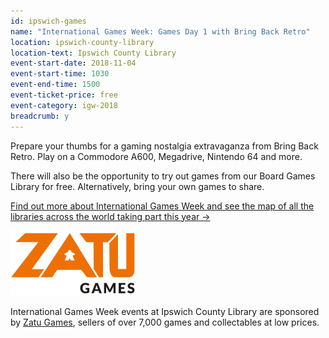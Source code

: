 ```yaml
---
id: ipswich-games
name: "International Games Week: Games Day 1 with Bring Back Retro"
location: ipswich-county-library
location-text: Ipswich County Library
event-start-date: 2018-11-04
event-start-time: 1030
event-end-time: 1500
event-ticket-price: free
event-category: igw-2018
breadcrumb: y
---
```


Prepare your thumbs for a gaming nostalgia extravaganza from Bring Back Retro. Play on a Commodore A600, Megadrive, Nintendo 64 and more.

There will also be the opportunity to try out games from our Board Games Library for free. Alternatively, bring your own games to share.

[Find out more about International Games Week and see the map of all the libraries across the world taking part this year &rarr;](http://games.ala.org/international-games-week/)

<img src="/images/featured/featured-zatu-games.png" class="{% include /c/img-float-left.html %}" alt="Zatu Games logo" />

International Games Week events at Ipswich County Library are sponsored by [Zatu Games](https://www.board-game.co.uk/), sellers of over 7,000 games and collectables at low prices.
